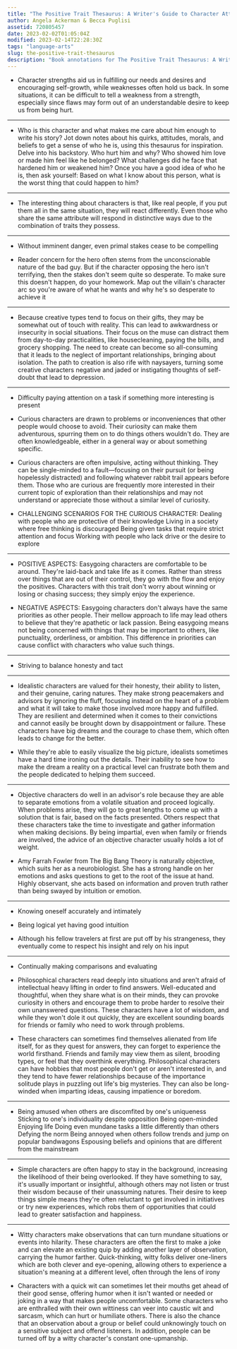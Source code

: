 ```yaml
---
title: "The Positive Trait Thesaurus: A Writer's Guide to Character Attributes"
author: Angela Ackerman & Becca Puglisi
assetid: 720805457
date: 2023-02-02T01:05:04Z
modified: 2023-02-14T22:28:30Z
tags: "language-arts"
slug: the-positive-trait-thesaurus
description: "Book annotations for The Positive Trait Thesaurus: A Writer's Guide to Character Attributes by Angela Ackerman & Becca Puglisi"
---
```


*  Character strengths aid us in fulfilling our needs and desires and encouraging self-growth, while weaknesses often hold us back. In some situations, it can be difficult to tell a weakness from a strength, especially since flaws may form out of an understandable desire to keep us from being hurt.

---

*  Who is this character and what makes me care about him enough to write his story? Jot down notes about his quirks, attitudes, morals, and beliefs to get a sense of who he is, using this thesaurus for inspiration. Delve into his backstory. Who hurt him and why? Who showed him love or made him feel like he belonged? What challenges did he face that hardened him or weakened him? Once you have a good idea of who he is, then ask yourself: Based on what I know about this person, what is the worst thing that could happen to him?

---

*  The interesting thing about characters is that, like real people, if you put them all in the same situation, they will react differently. Even those who share the same attribute will respond in distinctive ways due to the combination of traits they possess.

---

*  Without imminent danger, even primal stakes cease to be compelling

*  Reader concern for the hero often stems from the unconscionable nature of the bad guy. But if the character opposing the hero isn't terrifying, then the stakes don't seem quite so desperate. To make sure this doesn't happen, do your homework. Map out the villain's character arc so you're aware of what he wants and why he's so desperate to achieve it

---

*  Because creative types tend to focus on their gifts, they may be somewhat out of touch with reality. This can lead to awkwardness or insecurity in social situations. Their focus on the muse can distract them from day-to-day practicalities, like housecleaning, paying the bills, and grocery shopping. The need to create can become so all-consuming that it leads to the neglect of important relationships, bringing about isolation. The path to creation is also rife with naysayers, turning some creative characters negative and jaded or instigating thoughts of self-doubt that lead to depression.

---

*  Difficulty paying attention on a task if something more interesting is present

*  Curious characters are drawn to problems or inconveniences that other people would choose to avoid. Their curiosity can make them adventurous, spurring them on to do things others wouldn't do. They are often knowledgeable, either in a general way or about something specific.

*  Curious characters are often impulsive, acting without thinking. They can be single-minded to a fault—focusing on their pursuit (or being hopelessly distracted) and following whatever rabbit trail appears before them. Those who are curious are frequently more interested in their current topic of exploration than their relationships and may not understand or appreciate those without a similar level of curiosity.

*  CHALLENGING SCENARIOS FOR THE CURIOUS CHARACTER:
   Dealing with people who are protective of their knowledge
   Living in a society where free thinking is discouraged
   Being given tasks that require strict attention and focus
   Working with people who lack drive or the desire to explore

---

*  POSITIVE ASPECTS: Easygoing characters are comfortable to be around. They're laid-back and take life as it comes. Rather than stress over things that are out of their control, they go with the flow and enjoy the positives. Characters with this trait don't worry about winning or losing or chasing success; they simply enjoy the experience.

*  NEGATIVE ASPECTS: Easygoing characters don't always have the same priorities as other people. Their mellow approach to life may lead others to believe that they're apathetic or lack passion. Being easygoing means not being concerned with things that may be important to others, like punctuality, orderliness, or ambition. This difference in priorities can cause conflict with characters who value such things.

---

*  Striving to balance honesty and tact

---

*  Idealistic characters are valued for their honesty, their ability to listen, and their genuine, caring natures. They make strong peacemakers and advisors by ignoring the fluff, focusing instead on the heart of a problem and what it will take to make those involved more happy and fulfilled. They are resilient and determined when it comes to their convictions and cannot easily be brought down by disappointment or failure. These characters have big dreams and the courage to chase them, which often leads to change for the better.

*  While they're able to easily visualize the big picture, idealists sometimes have a hard time ironing out the details. Their inability to see how to make the dream a reality on a practical level can frustrate both them and the people dedicated to helping them succeed.

---

*  Objective characters do well in an advisor's role because they are able to separate emotions from a volatile situation and proceed logically. When problems arise, they will go to great lengths to come up with a solution that is fair, based on the facts presented. Others respect that these characters take the time to investigate and gather information when making decisions. By being impartial, even when family or friends are involved, the advice of an objective character usually holds a lot of weight.

*  Amy Farrah Fowler from The Big Bang Theory is naturally objective, which suits her as a neurobiologist. She has a strong handle on her emotions and asks questions to get to the root of the issue at hand. Highly observant, she acts based on information and proven truth rather than being swayed by intuition or emotion.

---

*  Knowing oneself accurately and intimately

*  Being logical yet having good intuition

*  Although his fellow travelers at first are put off by his strangeness, they eventually come to respect his insight and rely on his input

---

*  Continually making comparisons and evaluating

*  Philosophical characters read deeply into situations and aren't afraid of intellectual heavy lifting in order to find answers. Well-educated and thoughtful, when they share what is on their minds, they can provoke curiosity in others and encourage them to probe harder to resolve their own unanswered questions. These characters have a lot of wisdom, and while they won't dole it out quickly, they are excellent sounding boards for friends or family who need to work through problems.

*  These characters can sometimes find themselves alienated from life itself, for as they quest for answers, they can forget to experience the world firsthand. Friends and family may view them as silent, brooding types, or feel that they overthink everything. Philosophical characters can have hobbies that most people don't get or aren't interested in, and they tend to have fewer relationships because of the importance solitude plays in puzzling out life's big mysteries. They can also be long-winded when imparting ideas, causing impatience or boredom.

---

*  Being amused when others are discomfited by one's uniqueness
   Sticking to one's individuality despite opposition
   Being open-minded
   Enjoying life
   Doing even mundane tasks a little differently than others
   Defying the norm
   Being annoyed when others follow trends and jump on popular bandwagons
   Espousing beliefs and opinions that are different from the mainstream

---

*  Simple characters are often happy to stay in the background, increasing the likelihood of their being overlooked. If they have something to say, it's usually important or insightful, although others may not listen or trust their wisdom because of their unassuming natures. Their desire to keep things simple means they're often reluctant to get involved in initiatives or try new experiences, which robs them of opportunities that could lead to greater satisfaction and happiness.

---

*  Witty characters make observations that can turn mundane situations or events into hilarity. These characters are often the first to make a joke and can elevate an existing quip by adding another layer of observation, carrying the humor farther. Quick-thinking, witty folks deliver one-liners which are both clever and eye-opening, allowing others to experience a situation's meaning at a different level, often through the lens of irony

*  Characters with a quick wit can sometimes let their mouths get ahead of their good sense, offering humor when it isn't wanted or needed or joking in a way that makes people uncomfortable. Some characters who are enthralled with their own wittiness can veer into caustic wit and sarcasm, which can hurt or humiliate others. There is also the chance that an observation about a group or belief could unknowingly touch on a sensitive subject and offend listeners. In addition, people can be turned off by a witty character's constant one-upmanship.

